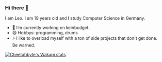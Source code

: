 ### Hi there 👋

<!--[![shields.io](https://img.shields.io/badge/in%20love%20with-laura-critical)](https://github.com/xcodecat)-->

I am Leo. I am 19 years old and I study Computer Science in Germany. 

- 🔭 I’m currently working on keinbudget.
- 😄 Hobbys: programming, drums
- ⚡ I like to overload myself with a ton of side projects that don't get done. Be warned.

[![Cheetahbyte's Wakapi stats](https://github-readme-stats.vercel.app/api/wakatime?username=cheetahbyte&api_domain=wakapi.breuer-web.services&theme=onedark)](https://github.com/anuraghazra/github-readme-stats)

